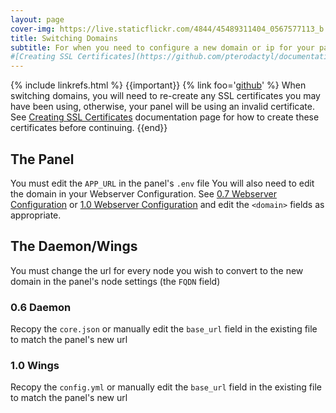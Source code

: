 ```yaml
---
layout: page
cover-img: https://live.staticflickr.com/4844/45489311404_0567577113_b.jpg
title: Switching Domains
subtitle: For when you need to configure a new domain or ip for your panel
#[Creating SSL Certificates](https://github.com/pterodactyl/documentation/blob/master/tutorials/creating_ssl_certificates.html)
--- 
```

{% include linkrefs.html %}
{{important}}
{% link foo='[github](https://github.com)' %}
When switching domains, you will need to re-create any SSL certificates you may have been using, otherwise, your panel will be using an invalid certificate.
See <a href="https://github.com/pterodactyl/documentation/blob/master/tutorials/creating_ssl_certificates.html">Creating SSL Certificates</a> documentation page for how to create these certificates before continuing.
{{end}}
## The Panel
You must edit the `APP_URL` in the panel's `.env` file
You will also need to edit the domain in your Webserver Configuration. See  [0.7 Webserver Configuration](https://pterodactyl.io/panel/0.7/webserver_configuration.html) or [1.0 Webserver Configuration](https://pterodactyl.io/panel/1.0/webserver_configuration.html) and edit the `<domain>` fields as appropriate.
## The Daemon/Wings
You must change the url for every node you wish to convert to the new domain in the panel's node settings (the `FQDN` field)
### 0.6 Daemon
Recopy the `core.json` or manually edit the `base_url` field in the existing file to match the panel's new url
### 1.0 Wings
Recopy the `config.yml` or manually edit the `base_url` field in the existing file to match the panel's new url
